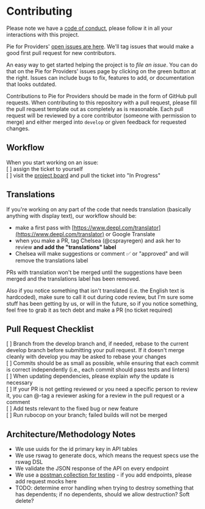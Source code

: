 # Contributing

Please note we have a [code of conduct](CODE_OF_CONDUCT.md), please follow it in all your interactions with this project.

Pie for Providers' [open issues are here](https://github.com/pieforproviders/pieforproviders/issues?q=is%3Aopen+is%3Aissue+label%3A%22ready+for+work%22). We'll tag issues that would make a good first pull request for new contributors.

An easy way to get started helping the project is to *file an issue*. You can do that on the Pie for Providers' issues page by clicking on the green button at the right. Issues can include bugs to fix, features to add, or documentation that looks outdated.

Contributions to Pie for Providers should be made in the form of GitHub pull requests. When contributing to this repository with a pull request, please fill the pull request template out as completely as is reasonable. Each pull request will be reviewed by a core contributor (someone with permission to merge) and either merged into `develop` or given feedback for requested changes.

## Workflow

When you start working on an issue:  
[ ] assign the ticket to yourself  
[ ] visit the [project board](https://github.com/pieforproviders/pieforproviders/projects/1) and pull the ticket into "In Progress"  

## Translations

If you're working on any part of the code that needs translation (basically anything with display text), our workflow should be:

- make a first pass with [https://www.deepl.com/translator](https://www.deepl.com/translator) or Google Translate
- when you make a PR, tag Chelsea (@csprayregen) and ask her to review **and add the "translations" label**
- Chelsea will make suggestions or comment ✅ or "approved" and will remove the translations label

PRs with translation won't be merged until the suggestions have been merged and the translations label has been removed.

Also if you notice something that isn't translated (i.e. the English text is hardcoded), make sure to call it out during code review, but I'm sure some stuff has been getting by us, or will in the future, so if you notice something, feel free to grab it as tech debt and make a PR (no ticket required)

## Pull Request Checklist

[ ] Branch from the develop branch and, if needed, rebase to the current develop branch before submitting your pull request. If it doesn't merge cleanly with develop you may be asked to rebase your changes  
[ ] Commits should be as small as possible, while ensuring that each commit is correct independently (i.e., each commit should pass tests and linters)  
[ ] When updating dependencies, please explain _why_ the update is necessary  
[ ] If your PR is not getting reviewed or you need a specific person to review it, you can @-tag a reviewer asking for a review in the pull request or a comment  
[ ] Add tests relevant to the fixed bug or new feature  
[ ] Run rubocop on your branch; failed builds will not be merged  

## Architecture/Methodology Notes

* We use uuids for the id primary key in API tables
* We use rswag to generate docs, which means the request specs use the rswag DSL
* We validate the JSON response of the API on every endpoint
* We use a [postman collection for testing](https://www.getpostman.com/collections/f81af858440ca4549eba) - if you add endpoints, please add request mocks here
* TODO: determine error handling when trying to destroy something that has dependents; if no dependents, should we allow destruction?  Soft delete?
